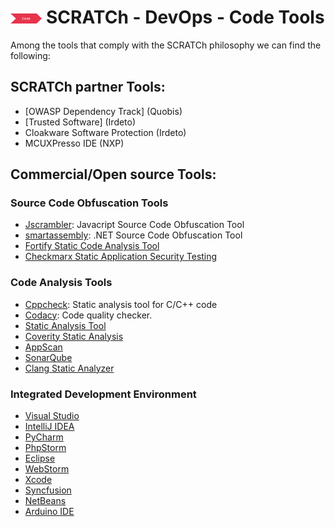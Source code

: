 # <img src="../../images/code.png" alt ='code'  width="10%" > SCRATCh - DevOps - Code Tools

Among the tools that comply with the SCRATCh philosophy we can find the following:

## **SCRATCh partner Tools**:	
* [OWASP Dependency Track] (Quobis)
* [Trusted Software] (Irdeto)
* Cloakware Software Protection (Irdeto)
* MCUXPresso IDE (NXP)

## **Commercial/Open source Tools**:
 
### Source Code Obfuscation Tools
* [Jscrambler]: Javacript Source Code Obfuscation Tool
* [smartassembly]: .NET Source Code Obfuscation Tool
* [Fortify Static Code Analysis Tool]
* [Checkmarx Static Application Security Testing]

### Code Analysis Tools
* [Cppcheck]: Static analysis tool for C/C++ code
* [Codacy]: Code quality checker.
* [Static Analysis Tool]
* [Coverity Static Analysis]
* [AppScan]
* [SonarQube]
* [Clang Static Analyzer]

### Integrated Development Environment
* [Visual Studio]
* [IntelliJ IDEA]
* [PyCharm]
* [PhpStorm]
* [Eclipse]
* [WebStorm]
* [Xcode]
* [Syncfusion]
* [NetBeans]
* [Arduino IDE]



[Irdeto]: ./Irdeto/README.md
[Quobis]: ./Quobis/README.md
[NXP]: https://mcuxpresso.nxp.com/
[Codacy]: https://www.codacy.com/
[Cppcheck]: http://cppcheck.sourceforge.net/
[Jscrambler]: https://jscrambler.com/
[smartassembly]: https://www.red-gate.com/products/dotnet-development/smartassembly/
[Fortify Static Code Analysis Tool]: https://www.microfocus.com/en-us/cyberres/application-security/static-code-analyzer
[Checkmarx Static Application Security Testing]: https://www.checkmarx.com/
[Static Analysis Tool]: https://www.veracode.com/products/binary-static-analysis-sast
[Coverity Static Analysis]: https://scan.coverity.com/
[AppScan]: https://www.ibm.com/uk-en/products/qradar-siem
[SonarQube]: https://www.sonarqube.org/
[Clang Static Analyzer]: https://clang-analyzer.llvm.org/
[Visual Studio]: https://visualstudio.microsoft.com/
[IntelliJ IDEA]: https://www.jetbrains.com/idea/
[PyCharm]: https://www.jetbrains.com/pycharm/
[PhpStorm]: https://www.jetbrains.com/phpstorm/
[Eclipse]: https://www.eclipse.org/ide/
[WebStorm]: https://www.jetbrains.com/webstorm/
[Xcode]: https://apps.apple.com/app/xcode/id497799835?mt=12
[Syncfusion]: https://www.syncfusion.com/
[NetBeans]: https://netbeans.apache.org/
[Arduino IDE]: https://www.arduino.cc/en/software

